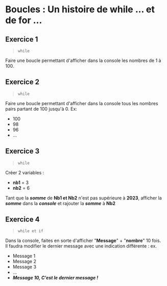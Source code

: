 # Boucles : Un histoire de while ... et de for ...

## Exercice 1
> `while` 

Faire une boucle permettant d'afficher dans la console les nombres de 1 à 100.

## Exercice 2
> `while`

Faire une boucle permettant d'afficher dans la console tous les nombres pairs partant de 100 jusqu'à 0. Ex:  
- 100
- 98
- 96
- ...

## Exercice 3
> `while`

Créer 2 variables :
- **nb1** = 3
- **nb2** = 6

Tant que la ***somme*** de **Nb1 et Nb2** n'est pas supérieure à **2023**, afficher la ***somme*** dans la ***console*** et rajouter la ***somme*** à **Nb2**

## Exercice 4
> `while et if`

Dans la console, faites en sorte d'afficher "**Message**" + "**nombre**" 10 fois.  
Il faudra modifier le dernier message avec une indication différente : ex.
- Message 1
- Message 2
- Message 3
- ...
- ***Message 10, C'est le dernier message !***